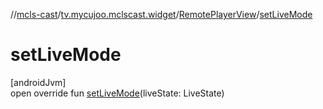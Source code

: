 //[mcls-cast](../../../index.md)/[tv.mycujoo.mclscast.widget](../index.md)/[RemotePlayerView](index.md)/[setLiveMode](set-live-mode.md)

# setLiveMode

[androidJvm]\
open override fun [setLiveMode](set-live-mode.md)(liveState: LiveState)
